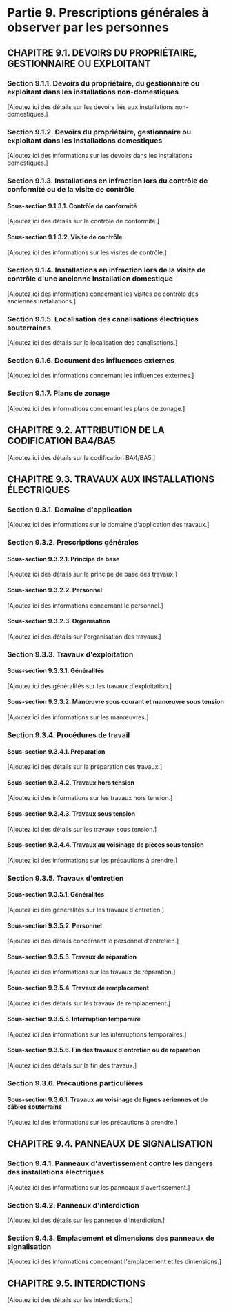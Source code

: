# Partie 9. Prescriptions générales à observer par les personnes

## CHAPITRE 9.1. DEVOIRS DU PROPRIÉTAIRE, GESTIONNAIRE OU EXPLOITANT
### Section 9.1.1. Devoirs du propriétaire, du gestionnaire ou exploitant dans les installations non-domestiques
[Ajoutez ici des détails sur les devoirs liés aux installations non-domestiques.]

### Section 9.1.2. Devoirs du propriétaire, gestionnaire ou exploitant dans les installations domestiques
[Ajoutez ici des informations sur les devoirs dans les installations domestiques.]

### Section 9.1.3. Installations en infraction lors du contrôle de conformité ou de la visite de contrôle
#### Sous-section 9.1.3.1. Contrôle de conformité
[Ajoutez ici des détails sur le contrôle de conformité.]

#### Sous-section 9.1.3.2. Visite de contrôle
[Ajoutez ici des informations sur les visites de contrôle.]

### Section 9.1.4. Installations en infraction lors de la visite de contrôle d'une ancienne installation domestique
[Ajoutez ici des informations concernant les visites de contrôle des anciennes installations.]

### Section 9.1.5. Localisation des canalisations électriques souterraines
[Ajoutez ici des détails sur la localisation des canalisations.]

### Section 9.1.6. Document des influences externes
[Ajoutez ici des informations concernant les influences externes.]

### Section 9.1.7. Plans de zonage
[Ajoutez ici des informations concernant les plans de zonage.]

## CHAPITRE 9.2. ATTRIBUTION DE LA CODIFICATION BA4/BA5
[Ajoutez ici des détails sur la codification BA4/BA5.]

## CHAPITRE 9.3. TRAVAUX AUX INSTALLATIONS ÉLECTRIQUES
### Section 9.3.1. Domaine d'application
[Ajoutez ici des informations sur le domaine d'application des travaux.]

### Section 9.3.2. Prescriptions générales
#### Sous-section 9.3.2.1. Principe de base
[Ajoutez ici des détails sur le principe de base des travaux.]

#### Sous-section 9.3.2.2. Personnel
[Ajoutez ici des informations concernant le personnel.]

#### Sous-section 9.3.2.3. Organisation
[Ajoutez ici des détails sur l'organisation des travaux.]

### Section 9.3.3. Travaux d'exploitation
#### Sous-section 9.3.3.1. Généralités
[Ajoutez ici des généralités sur les travaux d'exploitation.]

#### Sous-section 9.3.3.2. Manœuvre sous courant et manœuvre sous tension
[Ajoutez ici des informations sur les manœuvres.]

### Section 9.3.4. Procédures de travail
#### Sous-section 9.3.4.1. Préparation
[Ajoutez ici des détails sur la préparation des travaux.]

#### Sous-section 9.3.4.2. Travaux hors tension
[Ajoutez ici des informations sur les travaux hors tension.]

#### Sous-section 9.3.4.3. Travaux sous tension
[Ajoutez ici des détails sur les travaux sous tension.]

#### Sous-section 9.3.4.4. Travaux au voisinage de pièces sous tension
[Ajoutez ici des informations sur les précautions à prendre.]

### Section 9.3.5. Travaux d'entretien
#### Sous-section 9.3.5.1. Généralités
[Ajoutez ici des généralités sur les travaux d'entretien.]

#### Sous-section 9.3.5.2. Personnel
[Ajoutez ici des détails concernant le personnel d'entretien.]

#### Sous-section 9.3.5.3. Travaux de réparation
[Ajoutez ici des informations sur les travaux de réparation.]

#### Sous-section 9.3.5.4. Travaux de remplacement
[Ajoutez ici des détails sur les travaux de remplacement.]

#### Sous-section 9.3.5.5. Interruption temporaire
[Ajoutez ici des informations sur les interruptions temporaires.]

#### Sous-section 9.3.5.6. Fin des travaux d'entretien ou de réparation
[Ajoutez ici des détails sur la fin des travaux.]

### Section 9.3.6. Précautions particulières
#### Sous-section 9.3.6.1. Travaux au voisinage de lignes aériennes et de câbles souterrains
[Ajoutez ici des informations sur les précautions à prendre.]

## CHAPITRE 9.4. PANNEAUX DE SIGNALISATION
### Section 9.4.1. Panneaux d'avertissement contre les dangers des installations électriques
[Ajoutez ici des informations sur les panneaux d'avertissement.]

### Section 9.4.2. Panneaux d'interdiction
[Ajoutez ici des détails sur les panneaux d'interdiction.]

### Section 9.4.3. Emplacement et dimensions des panneaux de signalisation
[Ajoutez ici des informations concernant l'emplacement et les dimensions.]
 
## CHAPITRE 9.5. INTERDICTIONS
[Ajoutez ici des détails sur les interdictions.]
